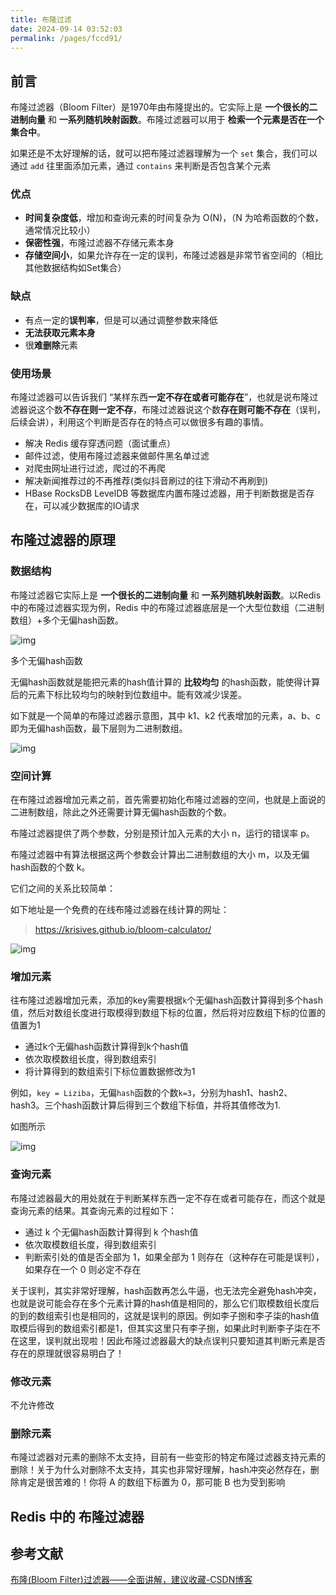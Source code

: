 ```yaml
---
title: 布隆过滤
date: 2024-09-14 03:52:03
permalink: /pages/fccd91/
---
```

## 前言

布隆过滤器（Bloom Filter）是1970年由布隆提出的。它实际上是 **一个很长的二进制向量** 和 **一系列随机映射函数**。布隆过滤器可以用于 **检索一个元素是否在一个集合中**。

如果还是不太好理解的话，就可以把布隆过滤器理解为一个 `set` 集合，我们可以通过 `add` 往里面添加元素，通过 `contains` 来判断是否包含某个元素

### 优点

- **时间复杂度低**，增加和查询元素的时间复杂为 O(N)，（N 为哈希函数的个数，通常情况比较小）
- **保密性强**，布隆过滤器不存储元素本身
- **存储空间小**，如果允许存在一定的误判，布隆过滤器是非常节省空间的（相比其他数据结构如Set集合）

### 缺点

- 有点一定的**误判率**，但是可以通过调整参数来降低
- **无法获取元素本身**
- 很**难删除**元素

### 使用场景

布隆过滤器可以告诉我们 “某样东西**一定不存在或者可能存在**”，也就是说布隆过滤器说这个数**不存在则一定不存**，布隆过滤器说这个数**存在则可能不存在**（误判，后续会讲），利用这个判断是否存在的特点可以做很多有趣的事情。

- 解决 Redis 缓存穿透问题（面试重点）
- 邮件过滤，使用布隆过滤器来做邮件黑名单过滤
- 对爬虫网址进行过滤，爬过的不再爬
- 解决新闻推荐过的不再推荐(类似抖音刷过的往下滑动不再刷到)
- HBase RocksDB LevelDB 等数据库内置布隆过滤器，用于判断数据是否存在，可以减少数据库的IO请求

## 布隆过滤器的原理

### 数据结构

布隆过滤器它实际上是 **一个很长的二进制向量** 和 **一系列随机映射函数**。以Redis中的布隆过滤器实现为例，Redis 中的布隆过滤器底层是一个大型位数组（二进制数组）+多个无偏hash函数。

![img](https://echo798.oss-cn-shenzhen.aliyuncs.com/img/202409141132367.png)

多个无偏hash函数

无偏hash函数就是能把元素的hash值计算的 **比较均匀** 的hash函数，能使得计算后的元素下标比较均匀的映射到位数组中。能有效减少误差。

如下就是一个简单的布隆过滤器示意图，其中 k1、k2 代表增加的元素，a、b、c即为无偏hash函数，最下层则为二进制数组。

![img](https://echo798.oss-cn-shenzhen.aliyuncs.com/img/202409141132401.png)

### 空间计算

在布隆过滤器增加元素之前，首先需要初始化布隆过滤器的空间，也就是上面说的二进制数组，除此之外还需要计算无偏hash函数的个数。

布隆过滤器提供了两个参数，分别是预计加入元素的大小 n，运行的错误率 p。

布隆过滤器中有算法根据这两个参数会计算出二进制数组的大小 m，以及无偏hash函数的个数 k。

它们之间的关系比较简单：

如下地址是一个免费的在线布隆过滤器在线计算的网址：

> https://krisives.github.io/bloom-calculator/

![img](https://echo798.oss-cn-shenzhen.aliyuncs.com/img/202409141132411.png)

### 增加元素

往布隆过滤器增加元素，添加的key需要根据`k`个无偏hash函数计算得到多个hash值，然后对数组长度进行取模得到数组下标的位置，然后将对应数组下标的位置的值置为1

- 通过k个无偏hash函数计算得到k个hash值
- 依次取模数组长度，得到数组索引
- 将计算得到的数组索引下标位置数据修改为1

例如，`key = Liziba`，无偏`hash`函数的个数`k=3`，分别为hash1、hash2、hash3。三个hash函数计算后得到三个数组下标值，并将其值修改为1.

如图所示

![img](https://echo798.oss-cn-shenzhen.aliyuncs.com/img/202409141132392.png)

### 查询元素

布隆过滤器最大的用处就在于判断某样东西一定不存在或者可能存在，而这个就是查询元素的结果。其查询元素的过程如下：

- 通过 k 个无偏hash函数计算得到 k 个hash值
- 依次取模数组长度，得到数组索引
- 判断索引处的值是否全部为 1，如果全部为 1 则存在（这种存在可能是误判），如果存在一个 0 则必定不存在

关于误判，其实非常好理解，hash函数再怎么牛逼，也无法完全避免hash冲突，也就是说可能会存在多个元素计算的hash值是相同的，那么它们取模数组长度后的到的数组索引也是相同的，这就是误判的原因。例如李子捌和李子柒的hash值取模后得到的数组索引都是1，但其实这里只有李子捌，如果此时判断李子柒在不在这里，误判就出现啦！因此布隆过滤器最大的缺点误判只要知道其判断元素是否存在的原理就很容易明白了！

### 修改元素

不允许修改

### 删除元素

布隆过滤器对元素的删除不太支持，目前有一些变形的特定布隆过滤器支持元素的删除！关于为什么对删除不太支持，其实也非常好理解，hash冲突必然存在，删除肯定是很苦难的！你将 A 的数组下标置为 0，那可能 B 也为受到影响

## Redis 中的 布隆过滤器

## 参考文献

[布隆(Bloom Filter)过滤器——全面讲解，建议收藏-CSDN博客](https://blog.csdn.net/qq_41125219/article/details/119982158)
